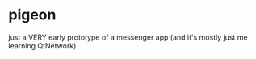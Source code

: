 # pigeon
just a VERY early prototype of a messenger app (and it's mostly just me learning QtNetwork)
